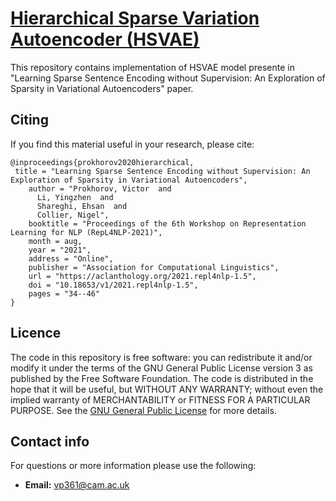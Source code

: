 # [Hierarchical Sparse Variation Autoencoder (HSVAE)](https://aclanthology.org/2021.repl4nlp-1.5.pdf)
This repository contains implementation of HSVAE model presente in "Learning Sparse Sentence Encoding without Supervision: An Exploration of Sparsity in Variational Autoencoders" paper.

## Citing

If you find this material useful in your research, please cite:

```
@inproceedings{prokhorov2020hierarchical,
 title = "Learning Sparse Sentence Encoding without Supervision: An Exploration of Sparsity in Variational Autoencoders",
    author = "Prokhorov, Victor  and
      Li, Yingzhen  and
      Shareghi, Ehsan  and
      Collier, Nigel",
    booktitle = "Proceedings of the 6th Workshop on Representation Learning for NLP (RepL4NLP-2021)",
    month = aug,
    year = "2021",
    address = "Online",
    publisher = "Association for Computational Linguistics",
    url = "https://aclanthology.org/2021.repl4nlp-1.5",
    doi = "10.18653/v1/2021.repl4nlp-1.5",
    pages = "34--46"    
}
```

## Licence

The code in this repository is free software: you can redistribute it and/or modify it under the terms of the GNU General Public License version 3 as published by the Free Software Foundation. The code is distributed in the hope that it will be useful, but WITHOUT ANY WARRANTY; without even the implied warranty of MERCHANTABILITY or FITNESS FOR A PARTICULAR PURPOSE.  See the [GNU General Public License](https://www.gnu.org/licenses/gpl-3.0.en.html) for more details.


## Contact info

For questions or more information please use the following:
* **Email:** vp361@cam.ac.uk 
